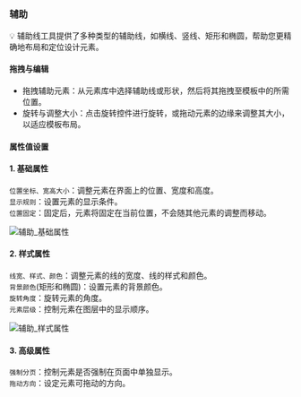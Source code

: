 <h5 id="start"></h5>

### 辅助

<aside>
💡 辅助线工具提供了多种类型的辅助线，如横线、竖线、矩形和椭圆，帮助您更精确地布局和定位设计元素。
</aside>

#### **拖拽与编辑**

- 拖拽辅助元素：从元素库中选择辅助线或形状，然后将其拖拽至模板中的所需位置。
- 旋转与调整大小：点击旋转控件进行旋转，或拖动元素的边缘来调整其大小，以适应模板布局。

#### 属性值设置

#### 1. 基础属性

`位置坐标、宽高大小`：调整元素在界面上的位置、宽度和高度。<br/>
`显示规则`：设置元素的显示条件。<br/>
`位置固定`：固定后，元素将固定在当前位置，不会随其他元素的调整而移动。<br/>

![辅助_基础属性](../_images/zh-cn/辅助_基础属性.png)

#### 2. 样式属性

`线宽、样式、颜色`：调整元素的线的宽度、线的样式和颜色。<br/>
`背景颜色`(矩形和椭圆)：设置元素的背景颜色。<br/>
`旋转角度`：旋转元素的角度。<br/>
`元素层级`：控制元素在图层中的显示顺序。<br/>

![辅助_样式属性](../_images/zh-cn/辅助_样式属性.png)

#### 3. 高级属性

`强制分页`：控制元素是否强制在页面中单独显示。<br/>
`拖动方向`：设定元素可拖动的方向。<br/>